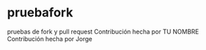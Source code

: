 # pruebafork
pruebas de fork y pull request
Contribución hecha por TU NOMBRE
Contribución hecha por Jorge
